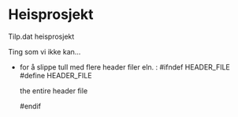 # Heisprosjekt
Tilp.dat heisprosjekt

Ting som vi ikke kan...


- for å slippe tull med flere header filer eln. :
	#ifndef HEADER_FILE
	#define HEADER_FILE

	the entire header file

	#endif